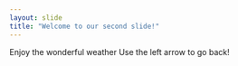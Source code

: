 ```yaml
---
layout: slide
title: "Welcome to our second slide!"
---
```

Enjoy the wonderful weather
Use the left arrow to go back!
